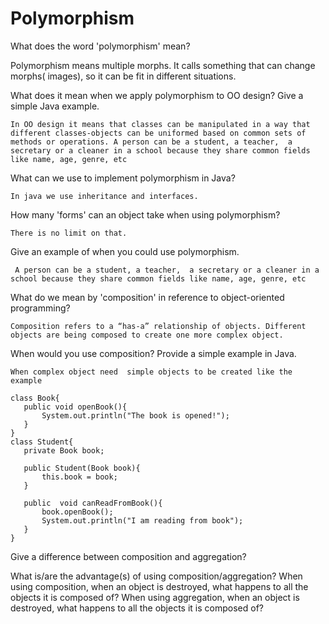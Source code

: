 # Polymorphism

What does the word 'polymorphism' mean?
	
 Polymorphism means multiple morphs. It calls something that can change morphs( images), so it can be fit in different situations.   
 
What does it mean when we apply polymorphism to OO design? Give a simple Java example.

	In OO design it means that classes can be manipulated in a way that different classes-objects can be uniformed based on common sets of methods or operations. A person can be a student, a teacher,  a secretary or a cleaner in a school because they share common fields like name, age, genre, etc
 
What can we use to implement polymorphism in Java?

	In java we use inheritance and interfaces.
 
How many 'forms' can an object take when using polymorphism?

	There is no limit on that.
 
Give an example of when you could use polymorphism.

	 A person can be a student, a teacher,  a secretary or a cleaner in a school because they share common fields like name, age, genre, etc
  
What do we mean by 'composition' in reference to object-oriented programming?

	Composition refers to a “has-a” relationship of objects. Different objects are being composed to create one more complex object.
 
When would you use composition? Provide a simple example in Java.

	When complex object need  simple objects to be created like the example
```
class Book{
   public void openBook(){
       System.out.println("The book is opened!");
   }
}
class Student{
   private Book book;
  
   public Student(Book book){
       this.book = book;
   }
  
   public  void canReadFromBook(){
       book.openBook();
       System.out.println("I am reading from book");
   }
}
```

Give a difference between composition and aggregation?


What is/are the advantage(s) of using composition/aggregation?
When using composition, when an object is destroyed, what happens to all the objects it is composed of?
When using aggregation, when an object is destroyed, what happens to all the objects it is composed of?


